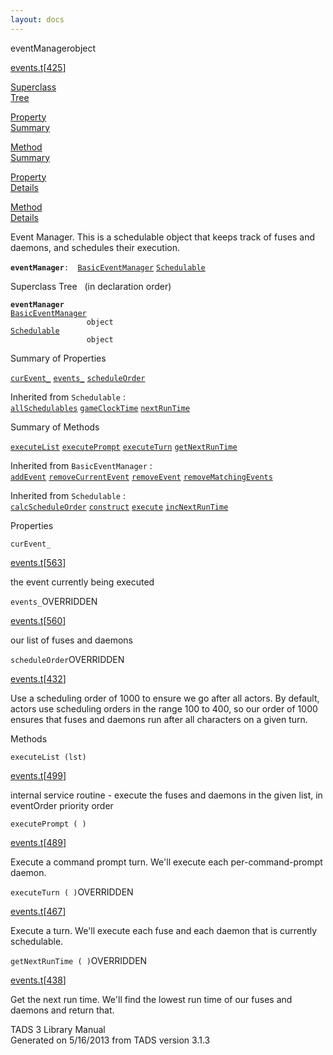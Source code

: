 ```yaml
---
layout: docs
---
```

<span class="title">eventManager</span><span class="type">object</span>

[events.t](../file/events.t.html)\[[425](../source/events.t.html#425)\]

[Superclass  
Tree](#_SuperClassTree_)

[Property  
Summary](#_PropSummary_)

[Method  
Summary](#_MethodSummary_)

[Property  
Details](#_Properties_)

[Method  
Details](#_Methods_)



Event Manager. This is a schedulable object that keeps track of fuses
and daemons, and schedules their execution.

**`eventManager`**` :   `[`BasicEventManager`](../object/BasicEventManager.html) [`Schedulable`](../object/Schedulable.html)



<span id="_SuperClassTree_"></span>



<span class="hdln">Superclass Tree</span>   (in declaration order)



**`eventManager`**  
[`BasicEventManager`](../object/BasicEventManager.html)  
`                 object`  
[`Schedulable`](../object/Schedulable.html)  
`                 object`  
<span id="_PropSummary_"></span>



<span class="hdln">Summary of Properties</span>  



[`curEvent_`](#curEvent_) [`events_`](#events_) [`scheduleOrder`](#scheduleOrder)



Inherited from `Schedulable` :  
[`allSchedulables`](../object/Schedulable.html#allSchedulables) [`gameClockTime`](../object/Schedulable.html#gameClockTime) [`nextRunTime`](../object/Schedulable.html#nextRunTime)

<span id="_MethodSummary_"></span>



<span class="hdln">Summary of Methods</span>  



[`executeList`](#executeList) [`executePrompt`](#executePrompt) [`executeTurn`](#executeTurn) [`getNextRunTime`](#getNextRunTime)

Inherited from `BasicEventManager` :  
[`addEvent`](../object/BasicEventManager.html#addEvent) [`removeCurrentEvent`](../object/BasicEventManager.html#removeCurrentEvent) [`removeEvent`](../object/BasicEventManager.html#removeEvent) [`removeMatchingEvents`](../object/BasicEventManager.html#removeMatchingEvents)

Inherited from `Schedulable` :  
[`calcScheduleOrder`](../object/Schedulable.html#calcScheduleOrder) [`construct`](../object/Schedulable.html#construct) [`execute`](../object/Schedulable.html#execute) [`incNextRunTime`](../object/Schedulable.html#incNextRunTime)

<span id="_Properties_"></span>



<span class="hdln">Properties</span>  



<span id="curEvent_"></span>

`curEvent_`

[events.t](../file/events.t.html)\[[563](../source/events.t.html#563)\]



the event currently being executed



<span id="events_"></span>

`events_`<span class="rem">OVERRIDDEN</span>

[events.t](../file/events.t.html)\[[560](../source/events.t.html#560)\]



our list of fuses and daemons



<span id="scheduleOrder"></span>

`scheduleOrder`<span class="rem">OVERRIDDEN</span>

[events.t](../file/events.t.html)\[[432](../source/events.t.html#432)\]



Use a scheduling order of 1000 to ensure we go after all actors. By
default, actors use scheduling orders in the range 100 to 400, so our
order of 1000 ensures that fuses and daemons run after all characters on
a given turn.



<span id="_Methods_"></span>



<span class="hdln">Methods</span>  



<span id="executeList"></span>

`executeList (lst)`

[events.t](../file/events.t.html)\[[499](../source/events.t.html#499)\]



internal service routine - execute the fuses and daemons in the given
list, in eventOrder priority order



<span id="executePrompt"></span>

`executePrompt ( )`

[events.t](../file/events.t.html)\[[489](../source/events.t.html#489)\]



Execute a command prompt turn. We'll execute each per-command-prompt
daemon.



<span id="executeTurn"></span>

`executeTurn ( )`<span class="rem">OVERRIDDEN</span>

[events.t](../file/events.t.html)\[[467](../source/events.t.html#467)\]



Execute a turn. We'll execute each fuse and each daemon that is
currently schedulable.



<span id="getNextRunTime"></span>

`getNextRunTime ( )`<span class="rem">OVERRIDDEN</span>

[events.t](../file/events.t.html)\[[438](../source/events.t.html#438)\]



Get the next run time. We'll find the lowest run time of our fuses and
daemons and return that.





TADS 3 Library Manual  
Generated on 5/16/2013 from TADS version 3.1.3


